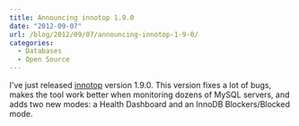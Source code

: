 ```yaml
---
title: Announcing innotop 1.9.0
date: "2012-09-07"
url: /blog/2012/09/07/announcing-innotop-1-9-0/
categories:
  - Databases
  - Open Source
---
```

I've just released [innotop][1] version 1.9.0. This version fixes a lot of bugs, makes the tool work better when monitoring dozens of MySQL servers, and adds two new modes: a Health Dashboard and an InnoDB Blockers/Blocked mode.

 [1]: http://code.google.com/p/innotop/
